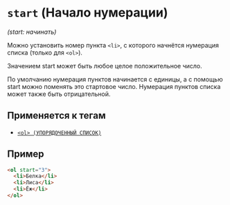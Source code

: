 # `start` (Начало нумерации)

_(start: начинать)_

Можно установить номер пункта `<li>`, с которого начнётся нумерация списка (только для `<ol>`).

Значением start может быть любое целое положительное число.

По умолчанию нумерация пунктов начинается с единицы, а с помощью start можно поменять это стартовое число. Нумерация пунктов списка может также быть отрицательной.

## Применяется к тегам

- [`<ol> (УПОРЯДОЧЕННЫЙ СПИСОК)`](<../TAGS BLOCK/ol.md>)

## Пример

```html
<ol start="3">
  <li>Белка</li>
  <li>Лиса</li>
  <li>Ёж</li>
</ol>
```
